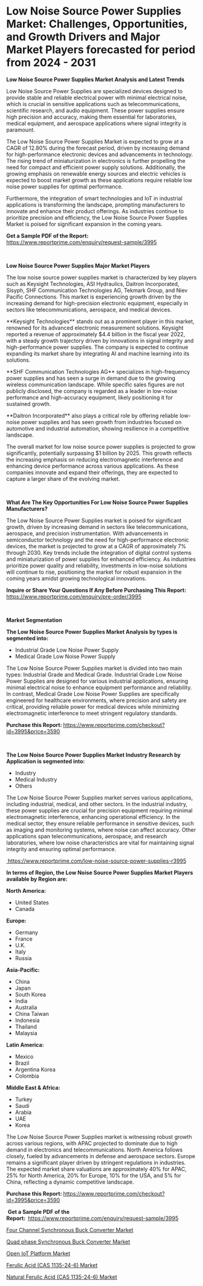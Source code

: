 <p><h1>Low Noise Source Power Supplies Market: Challenges, Opportunities, and Growth Drivers and Major Market Players forecasted for period from 2024 - 2031</h1></p><p><strong>Low Noise Source Power Supplies Market Analysis and Latest Trends</strong></p>
<p><p>Low Noise Source Power Supplies are specialized devices designed to provide stable and reliable electrical power with minimal electrical noise, which is crucial in sensitive applications such as telecommunications, scientific research, and audio equipment. These power supplies ensure high precision and accuracy, making them essential for laboratories, medical equipment, and aerospace applications where signal integrity is paramount.</p><p>The Low Noise Source Power Supplies Market is expected to grow at a CAGR of 12.80% during the forecast period, driven by increasing demand for high-performance electronic devices and advancements in technology. The rising trend of miniaturization in electronics is further propelling the need for compact and efficient power supply solutions. Additionally, the growing emphasis on renewable energy sources and electric vehicles is expected to boost market growth as these applications require reliable low noise power supplies for optimal performance.</p><p>Furthermore, the integration of smart technologies and IoT in industrial applications is transforming the landscape, prompting manufacturers to innovate and enhance their product offerings. As industries continue to prioritize precision and efficiency, the Low Noise Source Power Supplies Market is poised for significant expansion in the coming years.</p></p>
<p><strong>Get a Sample PDF of the Report:&nbsp;</strong> <a href="https://www.reportprime.com/enquiry/request-sample/3995">https://www.reportprime.com/enquiry/request-sample/3995</a></p>
<p>&nbsp;</p>
<p><strong>Low Noise Source Power Supplies Major Market Players</strong></p>
<p><p>The low noise source power supplies market is characterized by key players such as Keysight Technologies, ASI Hydraulics, Daitron Incorporated, Sisyph, SHF Communication Technologies AG, Tekmark Group, and Niev Pacific Connections. This market is experiencing growth driven by the increasing demand for high-precision electronic equipment, especially in sectors like telecommunications, aerospace, and medical devices.</p><p>**Keysight Technologies** stands out as a prominent player in this market, renowned for its advanced electronic measurement solutions. Keysight reported a revenue of approximately $4.4 billion in the fiscal year 2022, with a steady growth trajectory driven by innovations in signal integrity and high-performance power supplies. The company is expected to continue expanding its market share by integrating AI and machine learning into its solutions.</p><p>**SHF Communication Technologies AG** specializes in high-frequency power supplies and has seen a surge in demand due to the growing wireless communication landscape. While specific sales figures are not publicly disclosed, the company is regarded as a leader in low-noise performance and high-accuracy equipment, likely positioning it for sustained growth.</p><p>**Daitron Incorporated** also plays a critical role by offering reliable low-noise power supplies and has seen growth from industries focused on automotive and industrial automation, showing resilience in a competitive landscape. </p><p>The overall market for low noise source power supplies is projected to grow significantly, potentially surpassing $1 billion by 2025. This growth reflects the increasing emphasis on reducing electromagnetic interference and enhancing device performance across various applications. As these companies innovate and expand their offerings, they are expected to capture a larger share of the evolving market.</p></p>
<p>&nbsp;</p>
<p><strong>What Are The Key Opportunities For Low Noise Source Power Supplies Manufacturers?</strong></p>
<p><p>The Low Noise Source Power Supplies market is poised for significant growth, driven by increasing demand in sectors like telecommunications, aerospace, and precision instrumentation. With advancements in semiconductor technology and the need for high-performance electronic devices, the market is projected to grow at a CAGR of approximately 7% through 2030. Key trends include the integration of digital control systems and miniaturization of power supplies for enhanced efficiency. As industries prioritize power quality and reliability, investments in low-noise solutions will continue to rise, positioning the market for robust expansion in the coming years amidst growing technological innovations.</p></p>
<p><strong>Inquire or Share Your Questions If Any Before Purchasing This Report:</strong> <a href="https://www.reportprime.com/enquiry/pre-order/3995">https://www.reportprime.com/enquiry/pre-order/3995</a></p>
<p>&nbsp;</p>
<p><strong>Market Segmentation</strong></p>
<p><strong>The Low Noise Source Power Supplies Market Analysis by types is segmented into:</strong></p>
<p><ul><li>Industrial Grade Low Noise Power Supply</li><li>Medical Grade Low Noise Power Supply</li></ul></p>
<p><p>The Low Noise Source Power Supplies market is divided into two main types: Industrial Grade and Medical Grade. Industrial Grade Low Noise Power Supplies are designed for various industrial applications, ensuring minimal electrical noise to enhance equipment performance and reliability. In contrast, Medical Grade Low Noise Power Supplies are specifically engineered for healthcare environments, where precision and safety are critical, providing reliable power for medical devices while minimizing electromagnetic interference to meet stringent regulatory standards.</p></p>
<p><strong>Purchase this Report:&nbsp;</strong><a href="https://www.reportprime.com/checkout?id=3995&price=3590">https://www.reportprime.com/checkout?id=3995&price=3590</a></p>
<p>&nbsp;</p>
<p><strong>The Low Noise Source Power Supplies Market Industry Research by Application is segmented into:</strong></p>
<p><ul><li>Industry</li><li>Medical Industry</li><li>Others</li></ul></p>
<p><p>The Low Noise Source Power Supplies market serves various applications, including industrial, medical, and other sectors. In the industrial industry, these power supplies are crucial for precision equipment requiring minimal electromagnetic interference, enhancing operational efficiency. In the medical sector, they ensure reliable performance in sensitive devices, such as imaging and monitoring systems, where noise can affect accuracy. Other applications span telecommunications, aerospace, and research laboratories, where low noise characteristics are vital for maintaining signal integrity and ensuring optimal performance.</p></p>
<p><a href="https://www.reportprime.com/low-noise-source-power-supplies-r3995">&nbsp;https://www.reportprime.com/low-noise-source-power-supplies-r3995</a></p>
<p><strong>In terms of Region, the Low Noise Source Power Supplies Market Players available by Region are:</strong></p>
<p>
    <p> <strong> North America: </strong>
        <ul>
            <li>United States</li>
            <li>Canada</li>
        </ul>
        </p> 
    <p> <strong> Europe: </strong>
        <ul>
            <li>Germany</li>
            <li>France</li>
            <li>U.K.</li>
            <li>Italy</li>
            <li>Russia</li>
        </ul>
        </p> 
    <p> <strong> Asia-Pacific: </strong>
        <ul>
            <li>China</li>
            <li>Japan</li>
            <li>South Korea</li>
            <li>India</li>
            <li>Australia</li>
            <li>China Taiwan</li>
            <li>Indonesia</li>
            <li>Thailand</li>
            <li>Malaysia</li>
        </ul>
        </p> 
    <p> <strong> Latin America: </strong>
        <ul>
            <li>Mexico</li>
            <li>Brazil</li>
            <li>Argentina Korea</li>
            <li>Colombia</li>
        </ul>
        </p> 
    <p> <strong> Middle East & Africa: </strong>
        <ul>
            <li>Turkey</li>
            <li>Saudi</li>
            <li>Arabia</li>
            <li>UAE</li>
            <li>Korea</li>
        </ul>
    </p>
    </p>
<p><p>The Low Noise Source Power Supplies market is witnessing robust growth across various regions, with APAC projected to dominate due to high demand in electronics and telecommunications. North America follows closely, fueled by advancements in defense and aerospace sectors. Europe remains a significant player driven by stringent regulations in industries. The expected market share valuations are approximately 40% for APAC, 25% for North America, 20% for Europe, 10% for the USA, and 5% for China, reflecting a dynamic competitive landscape.</p></p>
<p><strong>Purchase this Report: </strong><a href="https://www.reportprime.com/checkout?id=3995&price=3590">https://www.reportprime.com/checkout?id=3995&price=3590</a></p>
<p>&nbsp;<strong>Get a Sample PDF of the Report:&nbsp;&nbsp;</strong><a href="https://www.reportprime.com/enquiry/request-sample/3995">https://www.reportprime.com/enquiry/request-sample/3995</a></p>
<p><strong></strong></p>
<p><p><a href="https://github.com/Chiragrp22/Market-Research-Report-List-6/blob/main/four-channel-synchronous-buck-converter-market.md">Four Channel Synchronous Buck Converter Market</a></p><p><a href="https://github.com/MarciaRunte/Market-Research-Report-List-1/blob/main/quad-phase-synchronous-buck-converter-market.md">Quad phase Synchronous Buck Converter Market</a></p><p><a href="https://www.linkedin.com/pulse/open-iot-platform-market-size-segmentation-trends-growth-ywpqe?trackingId=In3tC%2FX7QVWcqrLhQ%2F2d7w%3D%3D">Open IoT Platform Market</a></p><p><a href="https://issuu.com/reportprime-2/docs/ferulic-acid-cas-1135-24-6-market-s_2942e5b6e24b51">Ferulic Acid (CAS 1135-24-6) Market</a></p><p><a href="https://issuu.com/reportprime-2/docs/natural-ferulic-acid-cas-1135-24-6-_cda605dee4814c">Natural Ferulic Acid (CAS 1135-24-6) Market</a></p></p>